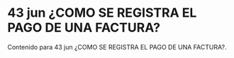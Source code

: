 # 43 jun  ¿COMO SE REGISTRA EL PAGO DE UNA FACTURA?

Contenido para 43 jun  ¿COMO SE REGISTRA EL PAGO DE UNA FACTURA?.